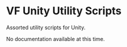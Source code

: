 # VF Unity Utility Scripts

Assorted utility scripts for Unity.

No documentation available at this time.

